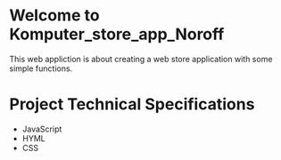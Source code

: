 # Welcome to Komputer_store_app_Noroff
This web appliction is about creating a web store application with some simple functions.
# Project Technical Specifications
- JavaScript
- HYML
- CSS
